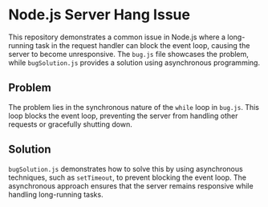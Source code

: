 # Node.js Server Hang Issue

This repository demonstrates a common issue in Node.js where a long-running task in the request handler can block the event loop, causing the server to become unresponsive. The `bug.js` file showcases the problem, while `bugSolution.js` provides a solution using asynchronous programming.

## Problem

The problem lies in the synchronous nature of the `while` loop in `bug.js`.  This loop blocks the event loop, preventing the server from handling other requests or gracefully shutting down.

## Solution

`bugSolution.js` demonstrates how to solve this by using asynchronous techniques, such as `setTimeout`, to prevent blocking the event loop. The asynchronous approach ensures that the server remains responsive while handling long-running tasks.